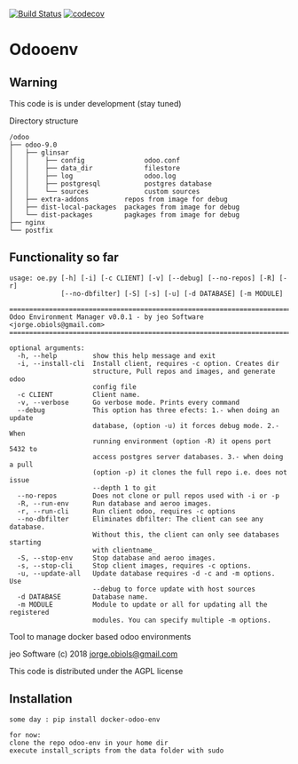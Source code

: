 [![Build Status](https://travis-ci.org/jobiols/odoo-env.svg?branch=master)](https://travis-ci.org/jobiols/odoo-env)
[![codecov](https://codecov.io/gh/jobiols/odoo-env/branch/master/graph/badge.svg)](https://codecov.io/gh/jobiols/odoo-env)

Odooenv
=======

Warning
-------
This code is is under development (stay tuned)

Directory structure

    /odoo
    ├── odoo-9.0
    │   ├── glinsar
    │   │    ├── config               odoo.conf
    │   │    ├── data_dir             filestore
    │   │    ├── log                  odoo.log
    │   │    ├── postgresql           postgres database
    │   │    └── sources              custom sources
    │   ├── extra-addons         repos from image for debug
    │   ├── dist-local-packages  packages from image for debug
    │   └── dist-packages        pagkages from image for debug
    ├── nginx
    └── postfix


Functionality so far
--------------------- 
    usage: oe.py [-h] [-i] [-c CLIENT] [-v] [--debug] [--no-repos] [-R] [-r]
                 [--no-dbfilter] [-S] [-s] [-u] [-d DATABASE] [-m MODULE]
    
    ==========================================================================
    Odoo Environment Manager v0.0.1 - by jeo Software <jorge.obiols@gmail.com>
    ==========================================================================
    
    optional arguments:
      -h, --help         show this help message and exit
      -i, --install-cli  Install client, requires -c option. Creates dir
                         structure, Pull repos and images, and generate odoo
                         config file
      -c CLIENT          Client name.
      -v, --verbose      Go verbose mode. Prints every command
      --debug            This option has three efects: 1.- when doing an update
                         database, (option -u) it forces debug mode. 2.- When
                         running environment (option -R) it opens port 5432 to
                         access postgres server databases. 3.- when doing a pull
                         (option -p) it clones the full repo i.e. does not issue
                         --depth 1 to git
      --no-repos         Does not clone or pull repos used with -i or -p
      -R, --run-env      Run database and aeroo images.
      -r, --run-cli      Run client odoo, requires -c options
      --no-dbfilter      Eliminates dbfilter: The client can see any database.
                         Without this, the client can only see databases starting
                         with clientname_
      -S, --stop-env     Stop database and aeroo images.
      -s, --stop-cli     Stop client images, requires -c options.
      -u, --update-all   Update database requires -d -c and -m options. Use
                         --debug to force update with host sources
      -d DATABASE        Database name.
      -m MODULE          Module to update or all for updating all the registered
                         modules. You can specify multiple -m options.


Tool to manage docker based odoo environments

jeo Software (c) 2018 jorge.obiols@gmail.com

This code is distributed under the AGPL license

Installation
------------
    some day : pip install docker-odoo-env
    
    for now: 
    clone the repo odoo-env in your home dir
    execute install_scripts from the data folder with sudo 
    
    
